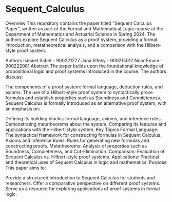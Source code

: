 # Sequent_Calculus
Overview
This repository contains the paper titled "Sequent Calculus Paper", written as part of the Formal and Mathematical Logic course at the Department of Mathematics and Actuarial Science in Spring 2024. The authors explore Sequent Calculus as a proof system, providing a formal introduction, metatheoretical analysis, and a comparison with the Hilbert-style proof system.

Authors
Ismaiel Sabet - 900221277
Jana Elfeky - 900215017
Noor Emam - 900222081
Abstract
The paper builds upon the foundational knowledge of propositional logic and proof systems introduced in the course. The authors discuss:

The components of a proof system: formal language, deduction rules, and axioms.
The use of a Hilbert-style proof system to syntactically prove formulas and establish properties such as Soundness and Completeness.
Sequent Calculus is formally introduced as an alternative proof system, with an emphasis on:

Defining its building blocks: formal language, axioms, and inference rules.
Demonstrating metatheorems about the system.
Comparing its features and applications with the Hilbert-style system.
Key Topics
Formal Language: The syntactical framework for constructing formulas in Sequent Calculus.
Axioms and Inference Rules: Rules for generating new formulas and constructing proofs.
Metatheorems: Analysis of properties such as Soundness, Completeness, and Cut-Elimination.
Comparison: Evaluation of Sequent Calculus vs. Hilbert-style proof systems.
Applications: Practical and theoretical uses of Sequent Calculus in logic and mathematics.
Purpose
This paper aims to:

Provide a structured introduction to Sequent Calculus for students and researchers.
Offer a comparative perspective on different proof systems.
Serve as a resource for exploring applications of proof systems in formal logic.
